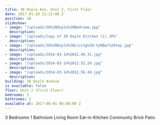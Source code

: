```yaml
---
title: 38 Doyle Ave, Unit 2, First Floor
date: 2017-01-28 21:22:00 Z
position: 10
slideshow:
- image: "/uploads/38%20Doyle%20Bedroom.jpg"
  description: 
- image: "/uploads/Copy of 38 Doyle Kitchen (1).JPG"
  description: 
- image: "/uploads/38%20Doyle%20Living%20-%20Bar%20top.jpg"
  description: 
- image: "/uploads/2014-03-14%2012.49.31.jpg"
  description: 
- image: "/uploads/2014-03-14%2012.52.24.jpg"
  description: 
- image: "/uploads/2014-03-14%2012.56.49.jpg"
  description: 
building: 38 Doyle Avenue
is available: false
floor: Unit 2 (First Floor)
bedrooms: 3
bathrooms: 1
available at: 2017-06-01 00:00:00 Z
---
```


3 Bedrooms
1 Bathroom
Living Room
Eat-in-Kitchen
Community Brick Patio
